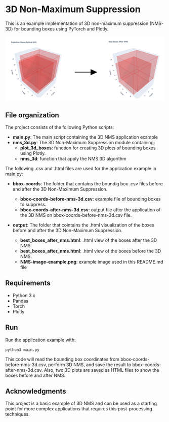 # 3D Non-Maximum Suppression

This is an example implementation of 3D non-maximum suppression (NMS-3D) for bounding boxes using PyTorch and Plotly.

![Example](./output/NMS-image-example.png)

## File organization

The project consists of the following Python scripts:

- **main.py**: The main script containing the 3D NMS application example
- **nms_3d.py**: The 3D Non-Maximum Suppression module containing:
    - **plot_3d_boxes**: function for creating 3D plots of bounding boxes using Plotly.
    - **nms_3d**: function that apply the NMS 3D algorithm

The following .csv and .html files are used for the application example in main.py:

- **bbox-coords**: The folder that contains the boundig box .csv files before and after the 3D Non-Maximum Suppression.
    - **bbox-coords-before-nms-3d.csv**: example file of bounding boxes to suppress.
    - **bbox-coords-after-nms-3d.csv**: output file after the application of the 3D NMS on bbox-coords-before-nms-3d.csv file.

- **output**: The folder that cointains the .html visualization of the boxes before and after the 3D Non-Maximum Suppression.
    - **best_boxes_after_nms.html**: .html view of the boxes after the 3D NMS.
    - **best_boxes_after_nms.html**: .html view of the boxes before the 3D NMS.
    - **NMS-image-example.png**: example image used in this README.md file


## Requirements

- Python 3.x
- Pandas
- Torch
- Plotly

## Run

Run the application example with:

    python3 main.py

This code will read the bounding box coordinates from bbox-coords-before-nms-3d.csv, perform 3D NMS, and save the result to bbox-coords-after-nms-3d.csv. Also, two 3D plots are saved as HTML files to show the boxes before and after NMS.

## Acknowledgments

This project is a basic example of 3D NMS and can be used as a starting point for more complex applications that requires this post-processing techniques.
